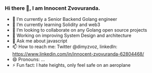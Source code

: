 ### Hi there 👋, I am Innocent Zvovuranda.

- 🔭 I’m currently a Senior Backend Golang engineer
- 🌱 I’m currently learning Solidity and web3
- 👯 I’m looking to collaborate on any Golang open source projects
- 🤔 Working on improving System Design and architecture
- 💬 Ask me about javascript
- 📫 How to reach me: Twitter @dimyzvoz, linkedIn: https://www.linkedin.com/in/innocent-zvovuranda-62804468/
- 😄 Pronouns: ...
- ⚡ Fun fact: I hate heights, only feel safe on an aeroplane
